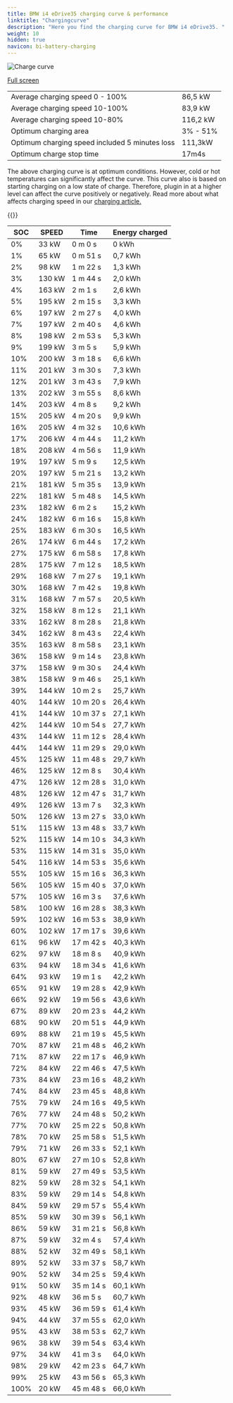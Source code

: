 ```yaml
---
title: BMW i4 eDrive35 charging curve & performance
linktitle: "Chargingcurve"
description: "Here you find the charging curve for BMW i4 eDrive35. "
weight: 10
hidden: true
navicon: bi-battery-charging
---
```

<!-- markdownlint-disable MD033 -->
<img src="../chargingcurve.svg" alt="Charge curve" class="img-fluid">

[Full screen](../chargingcurve.svg)


<table class="table table-striped">
<tbody>
<tr>
<td>Average charging speed 0 - 100% </td><td>86,5 kW</td>
</tr>
<tr>
<td>Average charging speed 10-100% </td><td>83,9 kW</td>
</tr>
<tr>
<td>Average charging speed 10-80% </td><td>116,2 kW</td>
</tr>
<tr>
<td>Optimum charging area</td><td>3% - 51%</td>
</tr>
<tr>
<td>Optimum charging speed included 5 minutes loss</td><td>111,3kW</td>
</tr>
<tr>
<td>Optimum charge stop time </td><td>17m4s</td>
</tr>
</tbody>
</table>


The above charging curve is at optimum conditions. However, cold or hot temperatures can significantly affect the curve. This curve also is based on starting charging on a low state of charge. Therefore, plugin in at a higher level can affect the curve positively or negatively. Read more about what affects charging speed in our [charging article.](../../../../../technology/battery/charging/) 


{{<evkxdisplayaddarticle />}}
<table class="table table-striped">
<thead>
<tr><th>SOC</th><th>SPEED</th><th>Time</th><th>Energy charged</th></tr>
</thead>
<tbody>
<tr>
<td>0%</td><td>33 kW</td><td> 0 m 0 s </td><td>0 kWh </td>
</tr>
<tr>
<td>1%</td><td>65 kW</td><td> 0 m 51 s </td><td>0,7 kWh </td>
</tr>
<tr>
<td>2%</td><td>98 kW</td><td> 1 m 22 s </td><td>1,3 kWh </td>
</tr>
<tr>
<td>3%</td><td>130 kW</td><td> 1 m 44 s </td><td>2,0 kWh </td>
</tr>
<tr>
<td>4%</td><td>163 kW</td><td> 2 m 1 s </td><td>2,6 kWh </td>
</tr>
<tr>
<td>5%</td><td>195 kW</td><td> 2 m 15 s </td><td>3,3 kWh </td>
</tr>
<tr>
<td>6%</td><td>197 kW</td><td> 2 m 27 s </td><td>4,0 kWh </td>
</tr>
<tr>
<td>7%</td><td>197 kW</td><td> 2 m 40 s </td><td>4,6 kWh </td>
</tr>
<tr>
<td>8%</td><td>198 kW</td><td> 2 m 53 s </td><td>5,3 kWh </td>
</tr>
<tr>
<td>9%</td><td>199 kW</td><td> 3 m 5 s </td><td>5,9 kWh </td>
</tr>
<tr>
<td>10%</td><td>200 kW</td><td> 3 m 18 s </td><td>6,6 kWh </td>
</tr>
<tr>
<td>11%</td><td>201 kW</td><td> 3 m 30 s </td><td>7,3 kWh </td>
</tr>
<tr>
<td>12%</td><td>201 kW</td><td> 3 m 43 s </td><td>7,9 kWh </td>
</tr>
<tr>
<td>13%</td><td>202 kW</td><td> 3 m 55 s </td><td>8,6 kWh </td>
</tr>
<tr>
<td>14%</td><td>203 kW</td><td> 4 m 8 s </td><td>9,2 kWh </td>
</tr>
<tr>
<td>15%</td><td>205 kW</td><td> 4 m 20 s </td><td>9,9 kWh </td>
</tr>
<tr>
<td>16%</td><td>205 kW</td><td> 4 m 32 s </td><td>10,6 kWh </td>
</tr>
<tr>
<td>17%</td><td>206 kW</td><td> 4 m 44 s </td><td>11,2 kWh </td>
</tr>
<tr>
<td>18%</td><td>208 kW</td><td> 4 m 56 s </td><td>11,9 kWh </td>
</tr>
<tr>
<td>19%</td><td>197 kW</td><td> 5 m 9 s </td><td>12,5 kWh </td>
</tr>
<tr>
<td>20%</td><td>197 kW</td><td> 5 m 21 s </td><td>13,2 kWh </td>
</tr>
<tr>
<td>21%</td><td>181 kW</td><td> 5 m 35 s </td><td>13,9 kWh </td>
</tr>
<tr>
<td>22%</td><td>181 kW</td><td> 5 m 48 s </td><td>14,5 kWh </td>
</tr>
<tr>
<td>23%</td><td>182 kW</td><td> 6 m 2 s </td><td>15,2 kWh </td>
</tr>
<tr>
<td>24%</td><td>182 kW</td><td> 6 m 16 s </td><td>15,8 kWh </td>
</tr>
<tr>
<td>25%</td><td>183 kW</td><td> 6 m 30 s </td><td>16,5 kWh </td>
</tr>
<tr>
<td>26%</td><td>174 kW</td><td> 6 m 44 s </td><td>17,2 kWh </td>
</tr>
<tr>
<td>27%</td><td>175 kW</td><td> 6 m 58 s </td><td>17,8 kWh </td>
</tr>
<tr>
<td>28%</td><td>175 kW</td><td> 7 m 12 s </td><td>18,5 kWh </td>
</tr>
<tr>
<td>29%</td><td>168 kW</td><td> 7 m 27 s </td><td>19,1 kWh </td>
</tr>
<tr>
<td>30%</td><td>168 kW</td><td> 7 m 42 s </td><td>19,8 kWh </td>
</tr>
<tr>
<td>31%</td><td>168 kW</td><td> 7 m 57 s </td><td>20,5 kWh </td>
</tr>
<tr>
<td>32%</td><td>158 kW</td><td> 8 m 12 s </td><td>21,1 kWh </td>
</tr>
<tr>
<td>33%</td><td>162 kW</td><td> 8 m 28 s </td><td>21,8 kWh </td>
</tr>
<tr>
<td>34%</td><td>162 kW</td><td> 8 m 43 s </td><td>22,4 kWh </td>
</tr>
<tr>
<td>35%</td><td>163 kW</td><td> 8 m 58 s </td><td>23,1 kWh </td>
</tr>
<tr>
<td>36%</td><td>158 kW</td><td> 9 m 14 s </td><td>23,8 kWh </td>
</tr>
<tr>
<td>37%</td><td>158 kW</td><td> 9 m 30 s </td><td>24,4 kWh </td>
</tr>
<tr>
<td>38%</td><td>158 kW</td><td> 9 m 46 s </td><td>25,1 kWh </td>
</tr>
<tr>
<td>39%</td><td>144 kW</td><td> 10 m 2 s </td><td>25,7 kWh </td>
</tr>
<tr>
<td>40%</td><td>144 kW</td><td> 10 m 20 s </td><td>26,4 kWh </td>
</tr>
<tr>
<td>41%</td><td>144 kW</td><td> 10 m 37 s </td><td>27,1 kWh </td>
</tr>
<tr>
<td>42%</td><td>144 kW</td><td> 10 m 54 s </td><td>27,7 kWh </td>
</tr>
<tr>
<td>43%</td><td>144 kW</td><td> 11 m 12 s </td><td>28,4 kWh </td>
</tr>
<tr>
<td>44%</td><td>144 kW</td><td> 11 m 29 s </td><td>29,0 kWh </td>
</tr>
<tr>
<td>45%</td><td>125 kW</td><td> 11 m 48 s </td><td>29,7 kWh </td>
</tr>
<tr>
<td>46%</td><td>125 kW</td><td> 12 m 8 s </td><td>30,4 kWh </td>
</tr>
<tr>
<td>47%</td><td>126 kW</td><td> 12 m 28 s </td><td>31,0 kWh </td>
</tr>
<tr>
<td>48%</td><td>126 kW</td><td> 12 m 47 s </td><td>31,7 kWh </td>
</tr>
<tr>
<td>49%</td><td>126 kW</td><td> 13 m 7 s </td><td>32,3 kWh </td>
</tr>
<tr>
<td>50%</td><td>126 kW</td><td> 13 m 27 s </td><td>33,0 kWh </td>
</tr>
<tr>
<td>51%</td><td>115 kW</td><td> 13 m 48 s </td><td>33,7 kWh </td>
</tr>
<tr>
<td>52%</td><td>115 kW</td><td> 14 m 10 s </td><td>34,3 kWh </td>
</tr>
<tr>
<td>53%</td><td>115 kW</td><td> 14 m 31 s </td><td>35,0 kWh </td>
</tr>
<tr>
<td>54%</td><td>116 kW</td><td> 14 m 53 s </td><td>35,6 kWh </td>
</tr>
<tr>
<td>55%</td><td>105 kW</td><td> 15 m 16 s </td><td>36,3 kWh </td>
</tr>
<tr>
<td>56%</td><td>105 kW</td><td> 15 m 40 s </td><td>37,0 kWh </td>
</tr>
<tr>
<td>57%</td><td>105 kW</td><td> 16 m 3 s </td><td>37,6 kWh </td>
</tr>
<tr>
<td>58%</td><td>100 kW</td><td> 16 m 28 s </td><td>38,3 kWh </td>
</tr>
<tr>
<td>59%</td><td>102 kW</td><td> 16 m 53 s </td><td>38,9 kWh </td>
</tr>
<tr>
<td>60%</td><td>102 kW</td><td> 17 m 17 s </td><td>39,6 kWh </td>
</tr>
<tr>
<td>61%</td><td>96 kW</td><td> 17 m 42 s </td><td>40,3 kWh </td>
</tr>
<tr>
<td>62%</td><td>97 kW</td><td> 18 m 8 s </td><td>40,9 kWh </td>
</tr>
<tr>
<td>63%</td><td>94 kW</td><td> 18 m 34 s </td><td>41,6 kWh </td>
</tr>
<tr>
<td>64%</td><td>93 kW</td><td> 19 m 1 s </td><td>42,2 kWh </td>
</tr>
<tr>
<td>65%</td><td>91 kW</td><td> 19 m 28 s </td><td>42,9 kWh </td>
</tr>
<tr>
<td>66%</td><td>92 kW</td><td> 19 m 56 s </td><td>43,6 kWh </td>
</tr>
<tr>
<td>67%</td><td>89 kW</td><td> 20 m 23 s </td><td>44,2 kWh </td>
</tr>
<tr>
<td>68%</td><td>90 kW</td><td> 20 m 51 s </td><td>44,9 kWh </td>
</tr>
<tr>
<td>69%</td><td>88 kW</td><td> 21 m 19 s </td><td>45,5 kWh </td>
</tr>
<tr>
<td>70%</td><td>87 kW</td><td> 21 m 48 s </td><td>46,2 kWh </td>
</tr>
<tr>
<td>71%</td><td>87 kW</td><td> 22 m 17 s </td><td>46,9 kWh </td>
</tr>
<tr>
<td>72%</td><td>84 kW</td><td> 22 m 46 s </td><td>47,5 kWh </td>
</tr>
<tr>
<td>73%</td><td>84 kW</td><td> 23 m 16 s </td><td>48,2 kWh </td>
</tr>
<tr>
<td>74%</td><td>84 kW</td><td> 23 m 45 s </td><td>48,8 kWh </td>
</tr>
<tr>
<td>75%</td><td>79 kW</td><td> 24 m 16 s </td><td>49,5 kWh </td>
</tr>
<tr>
<td>76%</td><td>77 kW</td><td> 24 m 48 s </td><td>50,2 kWh </td>
</tr>
<tr>
<td>77%</td><td>70 kW</td><td> 25 m 22 s </td><td>50,8 kWh </td>
</tr>
<tr>
<td>78%</td><td>70 kW</td><td> 25 m 58 s </td><td>51,5 kWh </td>
</tr>
<tr>
<td>79%</td><td>71 kW</td><td> 26 m 33 s </td><td>52,1 kWh </td>
</tr>
<tr>
<td>80%</td><td>67 kW</td><td> 27 m 10 s </td><td>52,8 kWh </td>
</tr>
<tr>
<td>81%</td><td>59 kW</td><td> 27 m 49 s </td><td>53,5 kWh </td>
</tr>
<tr>
<td>82%</td><td>59 kW</td><td> 28 m 32 s </td><td>54,1 kWh </td>
</tr>
<tr>
<td>83%</td><td>59 kW</td><td> 29 m 14 s </td><td>54,8 kWh </td>
</tr>
<tr>
<td>84%</td><td>59 kW</td><td> 29 m 57 s </td><td>55,4 kWh </td>
</tr>
<tr>
<td>85%</td><td>59 kW</td><td> 30 m 39 s </td><td>56,1 kWh </td>
</tr>
<tr>
<td>86%</td><td>59 kW</td><td> 31 m 21 s </td><td>56,8 kWh </td>
</tr>
<tr>
<td>87%</td><td>59 kW</td><td> 32 m 4 s </td><td>57,4 kWh </td>
</tr>
<tr>
<td>88%</td><td>52 kW</td><td> 32 m 49 s </td><td>58,1 kWh </td>
</tr>
<tr>
<td>89%</td><td>52 kW</td><td> 33 m 37 s </td><td>58,7 kWh </td>
</tr>
<tr>
<td>90%</td><td>52 kW</td><td> 34 m 25 s </td><td>59,4 kWh </td>
</tr>
<tr>
<td>91%</td><td>50 kW</td><td> 35 m 14 s </td><td>60,1 kWh </td>
</tr>
<tr>
<td>92%</td><td>48 kW</td><td> 36 m 5 s </td><td>60,7 kWh </td>
</tr>
<tr>
<td>93%</td><td>45 kW</td><td> 36 m 59 s </td><td>61,4 kWh </td>
</tr>
<tr>
<td>94%</td><td>44 kW</td><td> 37 m 55 s </td><td>62,0 kWh </td>
</tr>
<tr>
<td>95%</td><td>43 kW</td><td> 38 m 53 s </td><td>62,7 kWh </td>
</tr>
<tr>
<td>96%</td><td>38 kW</td><td> 39 m 54 s </td><td>63,4 kWh </td>
</tr>
<tr>
<td>97%</td><td>34 kW</td><td> 41 m 3 s </td><td>64,0 kWh </td>
</tr>
<tr>
<td>98%</td><td>29 kW</td><td> 42 m 23 s </td><td>64,7 kWh </td>
</tr>
<tr>
<td>99%</td><td>25 kW</td><td> 43 m 56 s </td><td>65,3 kWh </td>
</tr>
<tr>
<td>100%</td><td>20 kW</td><td> 45 m 48 s </td><td>66,0 kWh </td>
</tr>
</tbody>
</table>
